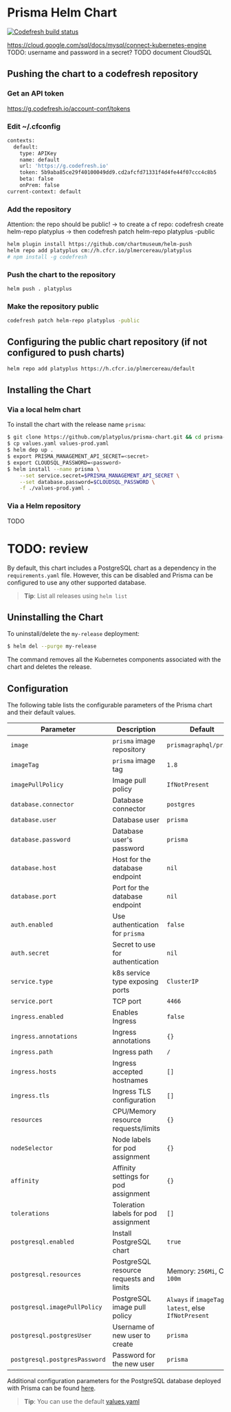 # Prisma Helm Chart
[![Codefresh build status]( https://g.codefresh.io/api/badges/pipeline/plmercereau/platyplus%2Fprisma%2Fprisma?branch=master&key=eyJhbGciOiJIUzI1NiJ9.NWI5M2U0MGQwNTdiOGUwMDAxZmFkMjgx.OXdTB7Vte67YoKtDo9yes3tLkr8usTBnsY7t8HtTkyg&type=cf-1)]( https://g.codefresh.io/repositories/platyplus/prisma/builds?filter=trigger:build;branch:master;service:5b9c12c6e8852163437abb43~prisma)

https://cloud.google.com/sql/docs/mysql/connect-kubernetes-engine
TODO: username and password in a secret?
TODO document CloudSQL

## Pushing the chart to a codefresh repository
### Get an API token
https://g.codefresh.io/account-conf/tokens

### Edit ~/.cfconfig
```bash
contexts:
  default:
    type: APIKey
    name: default
    url: 'https://g.codefresh.io'
    token: 5b9aba85ce29f40100049dd9.cd2afcfd71331f4d4fe44f07ccc4c8b5
    beta: false
    onPrem: false
current-context: default
```

### Add the repository
Attention: the repo should be public!
-> to create a cf repo: codefresh create helm-repo platyplus
-> then codefresh patch helm-repo platyplus -public
```bash
helm plugin install https://github.com/chartmuseum/helm-push
helm repo add platyplus cm://h.cfcr.io/plmercereau/platyplus
# npm install -g codefresh
```
### Push the chart to the repository
```bash
helm push . platyplus
```

### Make the repository public
```bash
codefresh patch helm-repo platyplus -public 
```
## Configuring the public chart repository (if not configured to push charts)
```bash
helm repo add platyplus https://h.cfcr.io/plmercereau/default
```

## Installing the Chart
### Via a local helm chart
To install the chart with the release name `prisma`:

```bash
$ git clone https://github.com/platyplus/prisma-chart.git && cd prisma-chart
$ cp values.yaml values-prod.yaml
$ helm dep up .
$ export PRISMA_MANAGEMENT_API_SECRET=<secret>
$ export CLOUDSQL_PASSWORD=<password>
$ helm install --name prisma \
	--set service.secret=$PRISMA_MANAGEMENT_API_SECRET \
	--set database.password=$CLOUDSQL_PASSWORD \
	-f ./values-prod.yaml .
```
### Via a Helm repository
TODO


# TODO: review
By default, this chart includes a PostgreSQL chart as a dependency in the `requirements.yaml` file. However, this can be disabled and Prisma can be configured to use any other supported database.

> **Tip**: List all releases using `helm list`

## Uninstalling the Chart

To uninstall/delete the `my-release` deployment:

```bash
$ helm del --purge my-release 
```

The command removes all the Kubernetes components associated with the chart and deletes the release.

## Configuration

The following table lists the configurable parameters of the Prisma chart and their default values.

| Parameter                     | Description                                  | Default                                                              |
| ----------------------------- | -------------------------------------------- | -------------------------------------------------------------------- |
| `image`                       | `prisma` image repository                    | `prismagraphql/prisma`                                               |
| `imageTag`                    | `prisma` image tag                           | `1.8`                                                                |
| `imagePullPolicy`             | Image pull policy                            | `IfNotPresent`                                                       |
| `database.connector`          | Database connector                           | `postgres`                                                           |
| `database.user`               | Database user                                | `prisma`                                                             |
| `database.password`           | Database user's password                     | `prisma`                                                             |
| `database.host`               | Host for the database endpoint               | `nil`                                                                |
| `database.port`               | Port for the database endpoint               | `nil`                                                                |
| `auth.enabled`                | Use authentication for `prisma`              | `false`                                                              |
| `auth.secret`                 | Secret to use for authentication             | `nil`                                                                |
| `service.type`                | k8s service type exposing ports              | `ClusterIP`                                                          |
| `service.port`                | TCP port                                     | `4466`                                                               |
| `ingress.enabled`             | Enables Ingress                              | `false`                                                              |
| `ingress.annotations`         | Ingress annotations                          | `{}`                                                                 |
| `ingress.path`                | Ingress path                                 | `/`                                                                  |
| `ingress.hosts`               | Ingress accepted hostnames                   | `[]`                                                                 |
| `ingress.tls`                 | Ingress TLS configuration                    | `[]`                                                                 |
| `resources`                   | CPU/Memory resource requests/limits          | `{}`                                                                 |
| `nodeSelector`                | Node labels for pod assignment               | `{}`                                                                 |
| `affinity`                    | Affinity settings for pod assignment         | `{}`                                                                 |
| `tolerations`                 | Toleration labels for pod assignment         | `[]`                                                                 |
| `postgresql.enabled`          | Install PostgreSQL chart                     | `true`                                                               |
| `postgresql.resources`        | PostgreSQL resource requests and limits      | Memory: `256Mi`, CPU: `100m`                                         |
| `postgresql.imagePullPolicy`  | PostgreSQL image pull policy                 | `Always` if `imageTag` is `latest`, else `IfNotPresent`              |
| `postgresql.postgresUser`     | Username of new user to create               | `prisma`                                                             |
| `postgresql.postgresPassword` | Password for the new user                    | `prisma`                                                             |

Additional configuration parameters for the PostgreSQL database deployed with Prisma can be found [here](https://github.com/kubernetes/charts/tree/master/stable/postgresql).

> **Tip**: You can use the default [values.yaml](values.yaml)
